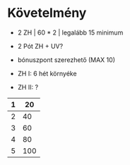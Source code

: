# Követelmény

- 2 ZH | 60 * 2 | legalább 15 minimum

- 2 Pót ZH + UV?

- bónuszpont szerezhető (MAX 10)

- ZH I: 6 hét környéke

- ZH II: ?

| 1 | 20  |
|---|-----|
| 2 | 40  |
| 3 | 60  |
| 4 | 80  |
| 5 | 100 |